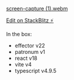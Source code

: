 [screen-capture (1).webm](https://github.com/Futuringer/weather-app/assets/77829629/e70b87b1-861b-4326-a3fc-8c680b7fff8a)

[Edit on StackBlitz ⚡️](https://stackblitz.com/edit/effector-react)

In the box:

- effector v22
- patronum v1
- react v18
- vite v4
- typescript v4.9.5

